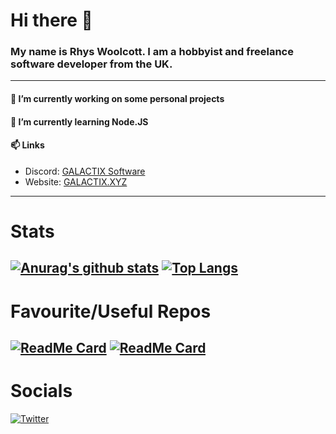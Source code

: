 # Hi there 👋
### My name is Rhys Woolcott. I am a hobbyist and freelance software developer from the UK.
---
#### 🔭 I’m currently working on some personal projects
#### 🌱 I’m currently learning Node.JS
#### 📫 Links
- Discord: [GALACTIX Software](https://discord.gg/vabD3Fg)
- Website: [GALACTIX.XYZ](https://galactix.xyz)
---
# Stats
[![Anurag's github stats](https://github-readme-stats.vercel.app/api?username=Rhys-Woolcott&show_icons=true&theme=radical)](https://github.com/Rhys-Woolcott/)
[![Top Langs](https://github-readme-stats.vercel.app/api/top-langs/?username=Rhys-Woolcott&show_icons=true&theme=radical)](https://github.com/Rhys-Woolcott/)
---
# Favourite/Useful Repos
[![ReadMe Card](https://github-readme-stats.vercel.app/api/pin/?username=galactix-xyz&repo=Programming-Fixes&show_icons=true&theme=radical)](https://github.com/Rhys-Woolcott/)
[![ReadMe Card](https://github-readme-stats.vercel.app/api/pin/?username=galactix-xyz&repo=GalacVis&show_icons=true&theme=radical)](https://github.com/Rhys-Woolcott/)
---
# Socials
<!-- Actual text -->
[![Twitter][1.2]][1]
<!-- Icons -->
[1.2]: http://i.imgur.com/wWzX9uB.png (Twitter)
<!-- Links to your social media accounts -->
[1]: https://twitter.com/Exite_GalacTix
